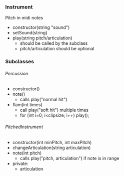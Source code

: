 ### Instrument
Pitch in midi notes
- constructor(string "sound")
- setSound(string)
- play(string pitch/articulation)
  - should be called by the subclass
  - pitch/articulation should be optional

### Subclasses

###### Percussion
- constructor()
- note()
  - calls play("normal hit")
- flam(int times)
  - call play("soft hit") multiple times
  - for (int i=0; i<clipsize; i++) play();

###### PitchedInstrument
- constructor(int minPitch, int maxPitch)
- changeArticulation(string articulation)
- note(int pitch)
  - calls play("pitch, articulation") if note is in range
- private:
  - articulation
